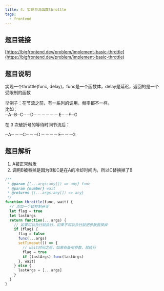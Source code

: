 ```yaml
---
title: 4. 实现节流函数throttle
tags: 
  - frontend
---
```


## 题目链接

[https://bigfrontend.dev/problem/implement-basic-throttle](https://bigfrontend.dev/problem/implement-basic-throttle)

## 题目说明

实现一个throttle(func, delay)，func是一个函数体，delay是延迟，返回的是一个受限制的函数

举例子：在节流之前，有一系列的调用，频率都不一样。  
比如：  
─A─B─C─ ─D─ ─ ─ ─ ─ ─ E─ ─F─G

在 3 次破折号的等待时间节流后：

─A─ ─ ─C─ ─ ─D ─ ─ ─ ─ E─ ─ ─G

## 题目解析

1. A被正常触发
2. 调用B被吞掉是因为B和C是在A的冷却时间内，所以C替换掉了B

```js
/**
 * @param {(...args:any[]) => any} func
 * @param {number} wait
 * @returns {(...args:any[]) => any}
 */
function throttle(func, wait) {
  // 添加一个锁控制开关
  let flag = true
  let lastArgs
  return function(...args) {
    // 如果可以执行就执行，如果不可以执行就把参数替换掉
    if (flag) {
      flag = false
      func(...args)
      setTimeout(() => {
        // wait时间之后，如果有备用参数，就执行
        flag = true
        if (lastArgs) func(lastArgs)
      }, wait)
    } else {
      lastArgs = [...args]
    }
  }
}
```